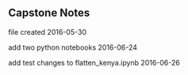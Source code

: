 <h2>Capstone Notes</h2>

<p>file created 2016-05-30</p>

<p>add two python notebooks 2016-06-24</p>

<p>add test changes to flatten_kenya.ipynb 2016-06-26</p>
